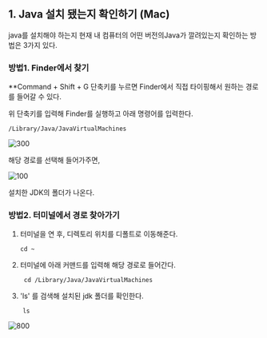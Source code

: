 

## 1. Java 설치 됐는지 확인하기 (Mac)

java를 설치해야 하는지
현재 내 컴퓨터의 어떤 버전의Java가 깔려있는지 확인하는 방법은 3가지 있다. 



### 방법1. Finder에서 찾기 

**Command + Shift + G 단축키를 누르면
Finder에서 직접 타이핑해서 원하는 경로를 들어갈 수 있다.

위 단축키를 입력해 Finder를 실행하고 
아래 명령어를 입력한다. 

~~~
/Library/Java/JavaVirtualMachines
~~~


![300](https://i.imgur.com/fjL2pZA.png)

해당 경로를 선택해 들어가주면,

![100](https://i.imgur.com/4osvObN.png)

설치한 JDK의 폴더가 나온다. 


### 방법2. 터미널에서 경로 찾아가기

1. 터미널을 연 후, 디렉토리 위치를 디폴트로 이동해준다. 
	  ~~~
	cd ~
	  ~~~
2. 터미널에 아래 커맨드를 입력해 해당 경로로 들어간다.
	~~~
	 cd /Library/Java/JavaVirtualMachines
	~~~
3. 'ls' 를 검색해 설치된 jdk 폴더를 확인한다.
~~~
	ls
~~~

![800](https://i.imgur.com/0kSxiRq.png)
